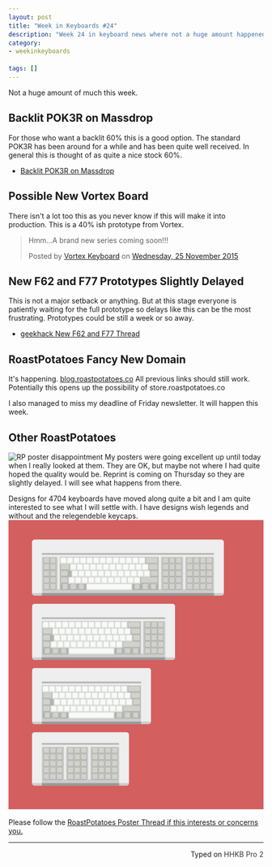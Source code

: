 ```yaml
---
layout: post
title: "Week in Keyboards #24"
description: "Week 24 in keyboard news where not a huge amount happened."
category: 
- weekinkeyboards

tags: []
---
```

Not a huge amount of much this week.

## Backlit POK3R on Massdrop
For those who want a backlit 60% this is a good option. The standard POK3R has been around for a while and has been quite well received. In general this is thought of as quite a nice stock 60%.

* [Backlit POK3R on Massdrop](https://www.massdrop.com/buy/vortex-pok3r-backlit-compact-keyboard?mode_group=open)

## Possible New Vortex Board
There isn't a lot too this as you never know if this will make it into production. This is a 40% ish prototype from Vortex.

<div id="fb-root"></div><script>(function(d, s, id) {  var js, fjs = d.getElementsByTagName(s)[0];  if (d.getElementById(id)) return;  js = d.createElement(s); js.id = id;  js.src = "//connect.facebook.net/en_GB/sdk.js#xfbml=1&version=v2.3";  fjs.parentNode.insertBefore(js, fjs);}(document, 'script', 'facebook-jssdk'));</script><div class="fb-post" data-href="https://www.facebook.com/Vortexgear/posts/955198747881169:0" data-width="500"><div class="fb-xfbml-parse-ignore"><blockquote cite="https://www.facebook.com/Vortexgear/posts/955198747881169:0"><p>Hmm...A brand new series coming soon!!!</p>Posted by <a href="https://www.facebook.com/Vortexgear/">Vortex Keyboard</a> on&nbsp;<a href="https://www.facebook.com/Vortexgear/posts/955198747881169:0">Wednesday, 25 November 2015</a></blockquote></div></div>


## New F62 and F77 Prototypes Slightly Delayed
This is not a major setback or anything. But at this stage everyone is patiently waiting for the full prototype so delays like this can be the most frustrating. Prototypes could be still a week or so away.

* [geekhack New F62 and F77 Thread](https://geekhack.org/index.php?topic=73363.msg1952775#msg1952775)

## RoastPotatoes Fancy New Domain
It's happening. [blog.roastpotatoes.co](http://blog.roastpotatoes.co/) All previous links should still work. Potentially this opens up the possibility of store.roastpotatoes.co

I also managed to miss my deadline of Friday newsletter. It will happen this week.

## Other RoastPotatoes
![RP poster disappointment](http://i.imgur.com/zeLmm16.jpg)
My posters were going excellent up until today when I really looked at them. They are OK, but maybe not where I had quite hoped the quality would be. Reprint is coming on Thursday so they are slightly delayed. I will see what happens from there.

Designs for 4704 keyboards have moved along quite a bit and I am quite interested to see what I will settle with. I have designs wish legends and without and the relegendeble keycaps.
![](/assets/4704/4704-family-poster-teaser.png)

Please follow the [RoastPotatoes Poster Thread if this interests or concerns you.](https://geekhack.org/index.php?topic=77146)

---------------------------------
 <p style="text-align: right" title="Equipped with Hasu's alternative controller">Typed on <font color="#373737">HHKB Pro 2</font></p>


